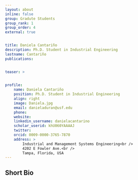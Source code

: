 ```yaml
---
layout: about
inline: false
group: Gradute Students
group_rank: 1
group_order: 4
external: true


title: Daniela Cantariño
description: Ph.D. Student in Industrial Engineering
lastname: Cantariño
publications: 


teaser: >
    

profile:
    name: Daniela Cantariño
    position: Ph.D. Student in Industrial Engineering
    align: right
    image: Daniela.jpg
    email: danieladuran@usf.edu
    phone: 
    website: 
    linkedin_username: danielacantarino
    scholar_userid: khU060YAAAAJ
    twitter: 
    orcid: 0009-0000-3765-7870
    address: >
        Industrial and Management Systems Engineering<br />
        4202 E Fowler Ave.<br />        
        Tampa, Florida, USA
---
```




## Short Bio

